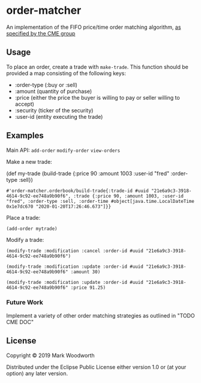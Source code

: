 # order-matcher

An implementation of the FIFO price/time order matching algorithm, [as specified by the CME group ](https://www.cmegroup.com/confluence/display/EPICSANDBOX/Supported+Matching+Algorithms#SupportedMatchingAlgorithms-FIFO)

## Usage


To place an order, create a trade with `make-trade`.  This function should be provided a map consisting of the following keys:

- :order-type (:buy or :sell)
- :amount (quantity of purchase)
- :price (either the price the buyer is willing to pay or seller willing to accept)
- :security (ticker of the security)
- :user-id (entity executing the trade)
 

## Examples

Main API:
`add-order`
`modify-order`
`view-orders`

Make a new trade:

(def my-trade
  (build-trade {:price 90 :amount 1003 :user-id "fred" :order-type :sell})

```#'order-matcher.orderbook/build-trade{:trade-id #uuid "21e6a9c3-3918-4614-9c92-ee748a9b90f6", :trade {:price 90, :amount 1003, :user-id "fred", :order-type :sell, :order-time #object[java.time.LocalDateTime 0x1e7dc670 "2020-01-20T17:26:46.673"]}}```

Place a trade:

`(add-order mytrade)`

Modify a trade:

`(modify-trade :modification :cancel
               :order-id #uuid "21e6a9c3-3918-4614-9c92-ee748a9b90f6")`

`(modify-trade :modification :update
               :order-id #uuid "21e6a9c3-3918-4614-9c92-ee748a9b90f6"
               :amount 30)`

`(modify-trade :modification :update
               :order-id #uuid "21e6a9c3-3918-4614-9c92-ee748a9b90f6"
               :price 91.25)`


### Future Work
Implement a variety of other order matching strategies as outlined in "TODO CME DOC"

## License

Copyright © 2019 Mark Woodworth

Distributed under the Eclipse Public License either version 1.0 or (at
your option) any later version.
